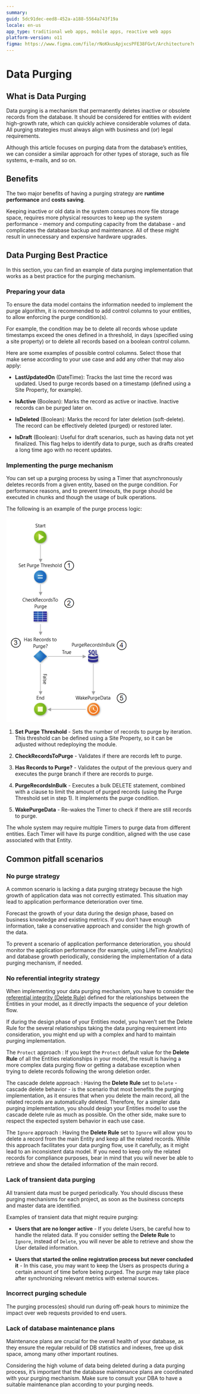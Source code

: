 ```yaml
---
summary: 
guid: 5dc91dec-eed8-452a-a188-5564a743f19a
locale: en-us
app_type: traditional web apps, mobile apps, reactive web apps
platform-version: o11
figma: https://www.figma.com/file/rNoKkusApjxcsPFE38FGvt/Architecture?node-id=147:332
---
```


# Data Purging

## What is Data Purging

Data purging is a mechanism that permanently deletes inactive or obsolete records from the database. It should be considered for entities with evident high-growth rate, which can quickly achieve considerable volumes of data. All purging strategies must always align with business and (or) legal requirements.

Although this article focuses on purging data from the database’s entities, we can consider a similar approach for other types of storage, such as file systems, e-mails, and so on.

## Benefits

The two major benefits of having a purging strategy are **runtime performance** and **costs saving**.

Keeping inactive or old data in the system consumes more file storage space, requires more physical resources to keep up the system performance - memory and computing capacity from the database - and complicates the database backup and maintenance. All of these might result in unnecessary and expensive hardware upgrades.

## Data Purging Best Practice

In this section, you can find an example of data purging implementation that works as a best practice for the purging mechanism.

### Preparing your data

To ensure the data model contains the information needed to implement the purge algorithm, it is recommended to add control columns to your entities, to allow enforcing the purge condition(s).

For example, the condition may be to delete all records whose update timestamps exceed the ones defined in a threshold, in days (specified using a site property) or to delete all records based on a boolean control column.

Here are some examples of possible control columns. Select those that make sense according to your use case and add any other that may also apply:

* **LastUpdatedOn** (DateTime): Tracks the last time the record was updated. Used to purge records based on a timestamp (defined using a Site Property, for example).
 
* **IsActive** (Boolean): Marks the record as active or inactive. Inactive records can be purged later on.

* **IsDeleted** (Boolean): Marks the record for later deletion (soft-delete). The record can be effectively deleted (purged) or restored later.

* **IsDraft** (Boolean): Useful for draft scenarios, such as having data not yet finalized. This flag helps to identify data to purge, such as drafts created a long time ago with no recent updates.

### Implementing the purge mechanism

You can set up a purging process by using a Timer that asynchronously deletes records from a given entity, based on the purge condition. For performance reasons, and to prevent timeouts, the purge should be executed in chunks and though the usage of bulk operations.

The following is an example of the purge process logic:

![Flowchart illustrating the data purging process with steps: 1. Set Purge Threshold, 2. Check Records To Purge, 3. Has Records to Purge decision point, 4. Purge Records in Bulk, and 5. Wake Purge Data.](images/purge-1.png "Data Purging Process Diagram")

1. **Set Purge Threshold** - Sets the number of records to purge by iteration. This threshold can be defined using a Site Property, so it can be adjusted without redeploying the module.

2. **CheckRecordsToPurge** - Validates if there are records left to purge.

3. **Has Records to Purge?** - Validates the output of the previous query and executes the purge branch if there are records to purge.

4. **PurgeRecordsInBulk** - Executes a bulk DELETE statement, combined with a clause to limit the amount of purged records (using the Purge Threshold set in step 1). It implements the purge condition.

5. **WakePurgeData** - Re-wakes the Timer to check if there are still records to purge.

The whole system may require multiple Timers to purge data from different entities. Each Timer will have its purge condition, aligned with the use case associated with that Entity.

## Common pitfall scenarios

### No purge strategy

A common scenario is lacking a data purging strategy because the high growth of application data was not correctly estimated. This situation may lead to application performance deterioration over time.

Forecast the growth of your data during the design phase, based on business knowledge and existing metrics. If you don’t have enough information, take a conservative approach and consider the high growth of the data.

To prevent a scenario of application performance deterioration, you should monitor the application performance (for example, using LifeTime Analytics) and database growth periodically, considering the implementation of a data purging mechanism, if needed.

### No referential integrity strategy

When implementing your data purging mechanism, you have to consider the [referential integrity (Delete Rule)](https://success.outsystems.com/Documentation/11/Developing_an_Application/Use_Data/Data_Modeling/Entity_Relationships/Delete_Rules) defined for the relationships between the Entities in your model, as it directly impacts the sequence of your deletion flow.

If during the design phase of your Entities model, you haven’t set the Delete Rule for the several relationships taking the data purging requirement into consideration, you might end up with a complex and hard to maintain purging implementation.

The `Protect` approach
:   If you kept the `Protect` default value for the **Delete Rule** of all the Entities relationships in your model, the result is having a more complex data purging flow or getting a database exception when trying to delete records following the wrong deletion order.

The cascade delete approach
:   Having the **Delete Rule** set to `Delete` - cascade delete behavior - is the scenario that most benefits the purging implementation, as it ensures that when you delete the main record, all the related records are automatically deleted. Therefore, for a simpler data purging implementation, you should design your Entities model to use the cascade delete rule as much as possible. On the other side, make sure to respect the expected system behavior in each use case.

The `Ignore` approach
:   Having the **Delete Rule** set to `Ignore` will allow you to delete a record from the main Entity and keep all the related records. While this approach facilitates your data purging flow, use it carefully, as it might lead to an inconsistent data model. If you need to keep only the related records for compliance purposes, bear in mind that you will never be able to retrieve and show the detailed information of the main record.

### Lack of transient data purging

All transient data must be purged periodically. You should discuss these purging mechanisms for each project, as soon as the business concepts and master data are identified.

Examples of transient data that might require purging:

* **Users that are no longer active** - If you delete Users, be careful how to handle the related data. If you consider setting the **Delete Rule** to `Ignore`, instead of `Delete`, you will never be able to retrieve and show the User detailed information.

* **Users that started the online registration process but never concluded it** - In this case, you may want to keep the Users as prospects during a certain amount of time before being purged. The purge may take place after synchronizing relevant metrics with external sources.

### Incorrect purging schedule

The purging process(es) should run during off-peak hours to minimize the impact over web requests provided to end users.

### Lack of database maintenance plans

Maintenance plans are crucial for the overall health of your database, as they ensure the regular rebuild of DB statistics and indexes, free up disk space, among many other important routines.

Considering the high volume of data being deleted during a data purging process, it’s important that the database maintenance plans are coordinated with your purging mechanism. Make sure to consult your DBA to have a suitable maintenance plan according to your purging needs.
